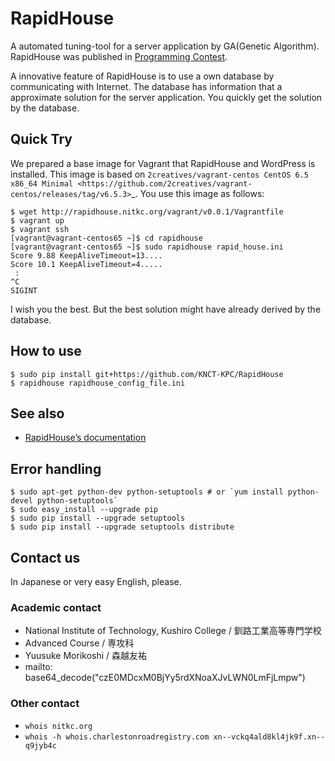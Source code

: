 RapidHouse
==========
A automated tuning-tool for a server application by GA(Genetic Algorithm).
RapidHouse was published in [Programming Contest](http://www.procon.gr.jp/).

A innovative feature of RapidHouse is to use a own database by communicating with Internet.
The database has information that a approximate solution for the server application.
You quickly get the solution by the database.


## Quick Try

We prepared a base image for Vagrant that RapidHouse and WordPress is installed.
This image is based on `2creatives/vagrant-centos CentOS 6.5 x86_64 Minimal <https://github.com/2creatives/vagrant-centos/releases/tag/v6.5.3>`_.
You use this image as follows:

    $ wget http://rapidhouse.nitkc.org/vagrant/v0.0.1/Vagrantfile
    $ vagrant up
    $ vagrant ssh
    [vagrant@vagrant-centos65 ~]$ cd rapidhouse
    [vagrant@vagrant-centos65 ~]$ sudo rapidhouse rapid_house.ini
    Score 9.88 KeepAliveTimeout=13....
    Score 10.1 KeepAliveTimeout=4.....
	 :
    ^C
    SIGINT
   
I wish you the best.
But the best solution might have already derived by the database.


## How to use

    $ sudo pip install git+https://github.com/KNCT-KPC/RapidHouse
    $ rapidhouse rapidhouse_config_file.ini

## See also

  * [RapidHouse’s documentation](http://rapidhouse.nitkc.org/)

## Error handling

    $ sudo apt-get python-dev python-setuptools # or `yum install python-devel python-setuptools`
    $ sudo easy_install --upgrade pip
    $ sudo pip install --upgrade setuptools
    $ sudo pip install --upgrade setuptools distribute

## Contact us

In Japanese or very easy English, please.

### Academic contact

  * National Institute of Technology, Kushiro College / 釧路工業高等専門学校
  * Advanced Course / 専攻科
  * Yuusuke Morikoshi / 森越友祐
  * mailto: base64\_decode("czE0MDcxM0BjYy5rdXNoaXJvLWN0LmFjLmpw")

### Other contact

  * `whois nitkc.org`
  * `whois -h whois.charlestonroadregistry.com xn--vckq4ald8kl4jk9f.xn--q9jyb4c`

